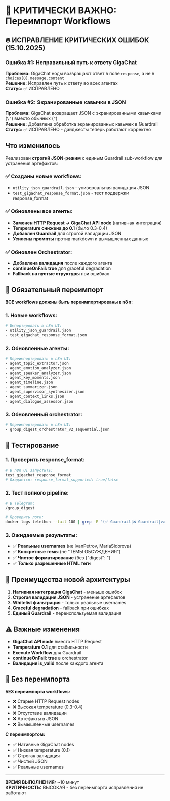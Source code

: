 # 🚨 КРИТИЧЕСКИ ВАЖНО: Переимпорт Workflows

## 🔥 ИСПРАВЛЕНИЕ КРИТИЧЕСКИХ ОШИБОК (15.10.2025)

### Ошибка #1: Неправильный путь к ответу GigaChat
**Проблема:** GigaChat ноды возвращают ответ в поле `response`, а не в `choices[0].message.content`  
**Решение:** Исправлен путь к ответу во всех агентах  
**Статус:** ✅ ИСПРАВЛЕНО

### Ошибка #2: Экранированные кавычки в JSON
**Проблема:** GigaChat возвращает JSON с экранированными кавычками (`\"`) вместо обычных (`"`)  
**Решение:** Добавлена обработка экранированных кавычек в Guardrail  
**Статус:** ✅ ИСПРАВЛЕНО - дайджесты теперь работают корректно

## Что изменилось

Реализован **строгий JSON-режим** с единым Guardrail sub-workflow для устранения артефактов:

### ✅ Созданы новые workflows:
- `utility_json_guardrail.json` - универсальная валидация JSON
- `test_gigachat_response_format.json` - тест поддержки response_format

### ✅ Обновлены все агенты:
- **Заменен HTTP Request → GigaChat API node** (нативная интеграция)
- **Temperature снижена до 0.1** (было 0.3-0.4)
- **Добавлен Guardrail** для строгой валидации JSON
- **Усилены промпты** против markdown и вымышленных данных

### ✅ Обновлен Orchestrator:
- **Добавлена валидация** после каждого агента
- **continueOnFail: true** для graceful degradation
- **Fallback на пустые структуры** при ошибках

## 🔄 Обязательный переимпорт

**ВСЕ workflows должны быть переимпортированы в n8n:**

### 1. Новые workflows:
```bash
# Импортировать в n8n UI:
- utility_json_guardrail.json
- test_gigachat_response_format.json
```

### 2. Обновленные агенты:
```bash
# Переимпортировать в n8n UI:
- agent_topic_extractor.json
- agent_emotion_analyzer.json
- agent_speaker_analyzer.json
- agent_key_moments.json
- agent_timeline.json
- agent_summarizer.json
- agent_supervisor_synthesizer.json
- agent_context_links.json
- agent_dialogue_assessor.json
```

### 3. Обновленный orchestrator:
```bash
# Переимпортировать в n8n UI:
- group_digest_orchestrator_v2_sequential.json
```

## 🧪 Тестирование

### 1. Проверить response_format:
```bash
# В n8n UI запустить:
test_gigachat_response_format
# Ожидается: response_format_supported: true/false
```

### 2. Тест полного pipeline:
```bash
# В Telegram:
/group_digest

# Проверить логи:
docker logs telethon --tail 100 | grep -E "(✅ Guardrail|❌ Guardrail|validated)"
```

### 3. Ожидаемые результаты:
- ✅ **Реальные usernames** (не IvanPetrov, MariaSidorova)
- ✅ **Конкретные темы** (не "ТЕМЫ ОБСУЖДЕНИЯ")
- ✅ **Чистое форматирование** (без {"digest": ")
- ✅ **Только разрешенные HTML теги**

## 🔧 Преимущества новой архитектуры

1. **Нативная интеграция GigaChat** - меньше ошибок
2. **Строгая валидация JSON** - устранение артефактов
3. **Whitelist фильтрация** - только реальные usernames
4. **Graceful degradation** - fallback при ошибках
5. **Единый Guardrail** - переиспользуемая валидация

## ⚠️ Важные изменения

- **GigaChat API node** вместо HTTP Request
- **Temperature 0.1** для стабильности
- **Execute Workflow** для Guardrail
- **continueOnFail: true** в orchestrator
- **Валидация is_valid** после каждого агента

## 🚨 Без переимпорта

**БЕЗ переимпорта workflows:**
- ❌ Старые HTTP Request nodes
- ❌ Высокая temperature (0.3-0.4)
- ❌ Отсутствие валидации
- ❌ Артефакты в JSON
- ❌ Вымышленные usernames

**С переимпортом:**
- ✅ Нативные GigaChat nodes
- ✅ Низкая temperature (0.1)
- ✅ Строгая валидация
- ✅ Чистый JSON
- ✅ Реальные usernames

---

**ВРЕМЯ ВЫПОЛНЕНИЯ:** ~10 минут  
**КРИТИЧНОСТЬ:** ВЫСОКАЯ - без переимпорта исправления не работают
